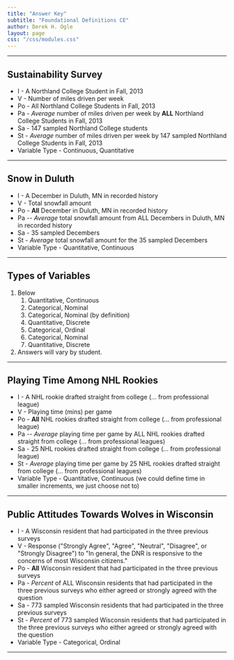 ```yaml
---
title: "Answer Key"
subtitle: "Foundational Definitions CE"
author: Derek H. Ogle
layout: page
css: "/css/modules.css"
---
```


----

## Sustainability Survey

* I - A Northland College Student in Fall, 2013
* V - Number of miles driven per week
* Po - All Northland College Students in Fall, 2013
* Pa - *Average* number of miles driven per week by **ALL** Northland College Students in Fall, 2013
* Sa - 147 sampled Northland College students
* St - *Average* number of miles driven per week by 147 sampled Northland College Students in Fall, 2013 
* Variable Type - Continuous, Quantitative

----

## Snow in Duluth

* I - A December in Duluth, MN in recorded history
* V - Total snowfall amount
* Po - **All** December in Duluth, MN in recorded history
* Pa -- *Average* total snowfall amount from ALL Decembers in Duluth, MN in recorded history
* Sa - 35 sampled Decembers
* St - *Average* total snowfall amount for the 35 sampled Decembers
* Variable Type - Quantitative, Continuous

----

## Types of Variables

1. Below
    1. Quantitative, Continuous
    1. Categorical, Nominal
    1. Categorical, Nominal (by definition)
    1. Quantitative, Discrete
    1. Categorical, Ordinal
    1. Categorical, Nominal
    1. Quantitative, Discrete
1. Answers will vary by student.

----

## Playing Time Among NHL Rookies

* I - A NHL rookie drafted straight from college (... from professional league)
* V - Playing time (mins) per game
* Po - **All** NHL rookies drafted straight from college (... from professional league)
* Pa -- *Average* playing time per game by ALL NHL rookies drafted straight from college (... from professional leagues)
* Sa - 25 NHL rookies drafted straight from college (... from professional league)
* St - *Average* playing time per game by 25 NHL rookies drafted straight from college (... from professional leagues)
* Variable Type - Quantitative, Continuous (we could define time in smaller increments, we just choose not to)

----

## Public Attitudes Towards Wolves in Wisconsin

* I - A Wisconsin resident that had participated in the three previous surveys
* V - Response ("Strongly Agree", "Agree", "Neutral", "Disagree", or "Strongly Disagree") to "In general, the DNR is responsive to the concerns of most Wisconsin citizens."
* Po - **All** Wisconsin resident that had participated in the three previous surveys
* Pa - *Percent* of ALL Wisconsin residents that had participated in the three previous surveys who either agreed or strongly agreed with the question
* Sa - 773 sampled Wisconsin residents that had participated in the three previous surveys
* St - *Percent* of 773 sampled Wisconsin residents that had participated in the three previous surveys who either agreed or strongly agreed with the question
* Variable Type - Categorical, Ordinal

----
